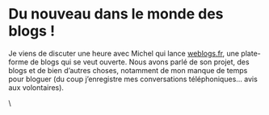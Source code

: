# Du nouveau dans le monde des blogs !

Je viens de discuter une heure avec Michel qui lance [weblogs.fr](http://www.weblogs.fr), une plate-forme de blogs qui se veut ouverte. Nous avons parlé de son projet, des blogs et de bien d’autres choses, notamment de mon manque de temps pour bloguer (du coup j’enregistre mes conversations téléphoniques… avis aux volontaires).

\
